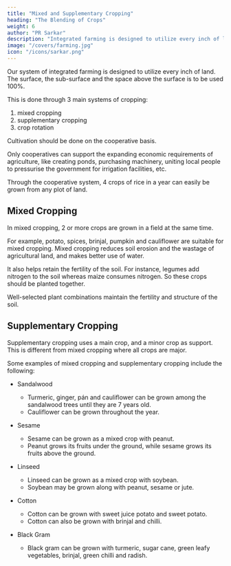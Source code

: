 ```yaml
---
title: "Mixed and Supplementary Cropping"
heading: "The Blending of Crops"
weight: 6
author: "PR Sarkar"
description: "Integrated farming is designed to utilize every inch of land through Mixed and Supplementary Cropping and Crop Rotation"
image: "/covers/farming.jpg"
icon: "/icons/sarkar.png"
---
```




Our system of integrated farming is designed to utilize every inch of land. <!-- Not only should the surface land be fully utilized, but the space under the surface, and even the space above the surface, should be used to the maximum.  --> The surface, the sub-surface and the space above the surface is to be used 100%.

This is done through 3 main systems of cropping:

1. mixed cropping
2. supplementary cropping
3. crop rotation

Cultivation should be done on the cooperative basis. 

Only cooperatives can support the expanding economic requirements of agriculture, like creating ponds, purchasing machinery, uniting local people to pressurise the government for irrigation facilities, etc. 

Through the cooperative system, 4 crops of rice in a year can easily be grown from any plot of land.


## Mixed Cropping

In mixed cropping, 2 or more crops are grown in a field at the same time. 

For example, potato, spices, brinjal, pumpkin and cauliflower are suitable for mixed cropping. Mixed cropping reduces soil erosion and the wastage of agricultural land, and makes better use of water.

It also helps retain the fertility of the soil. For instance, legumes add nitrogen to the soil whereas maize consumes nitrogen. So these crops should be planted together. 

Well-selected plant combinations maintain the fertility and structure of the soil.


## Supplementary Cropping

Supplementary cropping uses a main crop, and a minor crop as support. This is different from mixed cropping where all crops are major.


Some examples of mixed cropping and supplementary cropping include the following:

- Sandalwood
  - Turmeric, ginger, pán and cauliflower can be grown among the sandalwood trees until they are 7 years old.
  -  Cauliflower can be grown throughout the year.

- Sesame
  - Sesame can be grown as a mixed crop with peanut.
  - Peanut grows its fruits under the ground, while sesame grows its fruits above the ground.

- Linseed
  - Linseed can be grown as a mixed crop with soybean. 
  - Soybean may be grown along with peanut, sesame or jute.

- Cotton
  - Cotton can be grown with sweet juice potato and sweet potato. 
  - Cotton can also be grown with brinjal and chilli.

- Black Gram
  - Black gram can be grown with turmeric, sugar cane, green leafy vegetables, brinjal, green chilli and radish.

